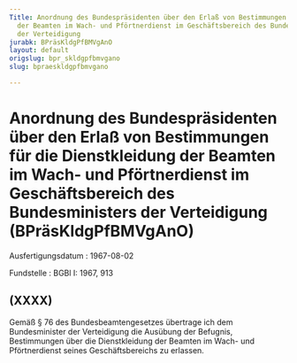```yaml
---
Title: Anordnung des Bundespräsidenten über den Erlaß von Bestimmungen für die Dienstkleidung
  der Beamten im Wach- und Pförtnerdienst im Geschäftsbereich des Bundesministers
  der Verteidigung
jurabk: BPräsKldgPfBMVgAnO
layout: default
origslug: bpr_skldgpfbmvgano
slug: bpraeskldgpfbmvgano

---
```


# Anordnung des Bundespräsidenten über den Erlaß von Bestimmungen für die Dienstkleidung der Beamten im Wach- und Pförtnerdienst im Geschäftsbereich des Bundesministers der Verteidigung (BPräsKldgPfBMVgAnO)

Ausfertigungsdatum
:   1967-08-02

Fundstelle
:   BGBl I: 1967, 913

## (XXXX)

Gemäß § 76 des Bundesbeamtengesetzes übertrage ich dem Bundesminister
der Verteidigung die Ausübung der Befugnis, Bestimmungen über die
Dienstkleidung der Beamten im Wach- und Pförtnerdienst seines
Geschäftsbereichs zu erlassen.

